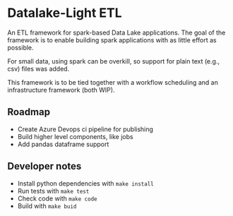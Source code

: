# Datalake-Light ETL

An ETL framework for spark-based Data Lake applications.
The goal of the framework is to enable building spark applications with as little effort as possible.

For small data, using spark can be overkill, so support for plain text (e.g., csv) files was added.

This framework is to be tied together with a workflow scheduling and an infrastructure framework (both WIP).

## Roadmap

* Create Azure Devops ci pipeline for publishing
* Build higher level components, like jobs
* Add pandas dataframe support

## Developer notes

* Install python dependencies with `make install`
* Run tests with `make test`
* Check code with `make code`
* Build with `make buid`